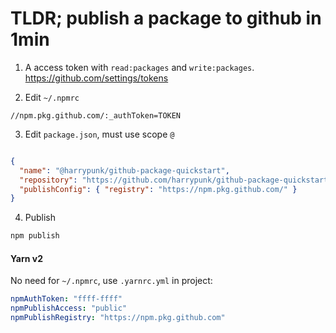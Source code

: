 # TLDR; publish a package to github in 1min
1. A access token with ```read:packages``` and ```write:packages```.  
https://github.com/settings/tokens

2. Edit ```~/.npmrc```  
```
//npm.pkg.github.com/:_authToken=TOKEN
```
3. Edit ```package.json```, must use scope ```@```  
```json

{
  "name": "@harrypunk/github-package-quickstart",
  "repository": "https://github.com/harrypunk/github-package-quickstart",
  "publishConfig": { "registry": "https://npm.pkg.github.com/" }
}

```
4. Publish
```bash
npm publish
```
#### Yarn v2  
No need for ```~/.npmrc```, use ```.yarnrc.yml``` in project:
```yaml
npmAuthToken: "ffff-ffff"
npmPublishAccess: "public"
npmPublishRegistry: "https://npm.pkg.github.com"

```